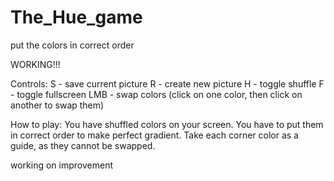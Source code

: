 # The_Hue_game
put the colors in correct order


WORKING!!!

Controls:
S - save current picture
R - create new picture
H - toggle shuffle
F - toggle fullscreen
LMB - swap colors (click on one color, then click on another to swap them)

How to play:
You have shuffled colors on your screen. You have to put them in correct order to make perfect gradient. Take each corner color as a guide, as they cannot be swapped.

working on improvement
